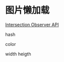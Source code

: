 # 图片懒加载

[Intersection Observer API](https://developer.mozilla.org/zh-CN/docs/Web/API/Intersection_Observer_API)

hash

color

width heigth
